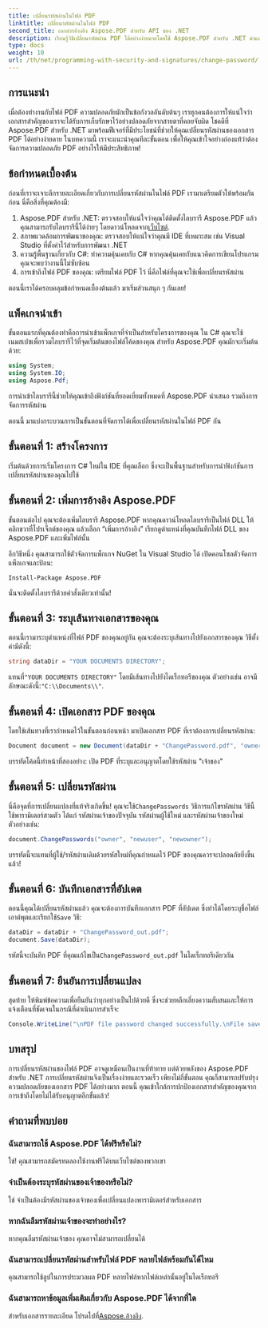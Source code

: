 ```yaml
---
title: เปลี่ยนรหัสผ่านในไฟล์ PDF
linktitle: เปลี่ยนรหัสผ่านในไฟล์ PDF
second_title: เอกสารอ้างอิง Aspose.PDF สำหรับ API ของ .NET
description: เรียนรู้วิธีเปลี่ยนรหัสผ่าน PDF ได้อย่างง่ายดายโดยใช้ Aspose.PDF สำหรับ .NET คำแนะนำทีละขั้นตอนของเราจะพาคุณผ่านขั้นตอนต่างๆ อย่างปลอดภัย
type: docs
weight: 10
url: /th/net/programming-with-security-and-signatures/change-password/
---
```

## การแนะนำ

เมื่อต้องทำงานกับไฟล์ PDF ความปลอดภัยมักเป็นข้อกังวลอันดับต้นๆ เราทุกคนต้องการให้แน่ใจว่าเอกสารสำคัญของเราจะได้รับการเก็บรักษาไว้อย่างปลอดภัยจากสายตาที่คอยจับผิด โชคดีที่ Aspose.PDF สำหรับ .NET มาพร้อมฟีเจอร์ที่มีประโยชน์ที่ช่วยให้คุณเปลี่ยนรหัสผ่านของเอกสาร PDF ได้อย่างง่ายดาย ในบทความนี้ เราจะแนะนำคุณทีละขั้นตอน เพื่อให้คุณเข้าใจอย่างถ่องแท้ว่าต้องจัดการความปลอดภัย PDF อย่างไรให้มีประสิทธิภาพ!

## ข้อกำหนดเบื้องต้น

ก่อนที่เราจะเจาะลึกรายละเอียดเกี่ยวกับการเปลี่ยนรหัสผ่านในไฟล์ PDF เรามาเตรียมตัวให้พร้อมกันก่อน นี่คือสิ่งที่คุณต้องมี:

1. Aspose.PDF สำหรับ .NET: ตรวจสอบให้แน่ใจว่าคุณได้ติดตั้งไลบรารี Aspose.PDF แล้ว คุณสามารถรับไลบรารีนี้ได้ง่ายๆ โดยดาวน์โหลดจาก[เว็บไซต์](https://releases.aspose.com/pdf/net/).
2. สภาพแวดล้อมการพัฒนาของคุณ: ตรวจสอบให้แน่ใจว่าคุณมี IDE ที่เหมาะสม เช่น Visual Studio ที่ตั้งค่าไว้สำหรับการพัฒนา .NET
3. ความรู้พื้นฐานเกี่ยวกับ C#: ทำความคุ้นเคยกับ C# หากคุณคุ้นเคยกับแนวคิดการเขียนโปรแกรม คุณจะพบว่างานนี้ไม่ซับซ้อน
4. การเข้าถึงไฟล์ PDF ของคุณ: เตรียมไฟล์ PDF ไว้ นี่คือไฟล์ที่คุณจะใช้เพื่อเปลี่ยนรหัสผ่าน

ตอนนี้เราได้ครอบคลุมข้อกำหนดเบื้องต้นแล้ว มาเริ่มส่วนสนุก ๆ กันเลย!

## แพ็คเกจนำเข้า

ขั้นตอนแรกที่คุณต้องทำคือการนำเข้าแพ็กเกจที่จำเป็นสำหรับโครงการของคุณ ใน C# คุณจะใช้เนมสเปซเพื่อรวมไลบรารีไว้ที่จุดเริ่มต้นของไฟล์โค้ดของคุณ สำหรับ Aspose.PDF คุณมักจะเริ่มต้นด้วย:

```csharp
using System;
using System.IO;
using Aspose.Pdf;
```

การนำเข้าไลบรารีนี้ช่วยให้คุณเข้าถึงฟังก์ชันที่ยอดเยี่ยมทั้งหมดที่ Aspose.PDF นำเสนอ รวมถึงการจัดการรหัสผ่าน 

ตอนนี้ มาแบ่งกระบวนการเป็นขั้นตอนที่จัดการได้เพื่อเปลี่ยนรหัสผ่านในไฟล์ PDF กัน 

## ขั้นตอนที่ 1: สร้างโครงการ

เริ่มต้นด้วยการเริ่มโครงการ C# ใหม่ใน IDE ที่คุณเลือก ซึ่งจะเป็นพื้นฐานสำหรับการนำฟังก์ชันการเปลี่ยนรหัสผ่านของคุณไปใช้

## ขั้นตอนที่ 2: เพิ่มการอ้างอิง Aspose.PDF

ขั้นตอนต่อไป คุณจะต้องเพิ่มไลบรารี Aspose.PDF หากคุณดาวน์โหลดไลบรารีเป็นไฟล์ DLL ให้คลิกขวาที่โปรเจ็กต์ของคุณ แล้วเลือก “เพิ่มการอ้างอิง” เรียกดูตำแหน่งที่คุณบันทึกไฟล์ DLL ของ Aspose.PDF และเพิ่มไฟล์นั้น

อีกวิธีหนึ่ง คุณสามารถใช้ตัวจัดการแพ็กเกจ NuGet ใน Visual Studio ได้ เปิดคอนโซลตัวจัดการแพ็กเกจและป้อน:

```
Install-Package Aspose.PDF
```

นั่นจะติดตั้งไลบรารีด้วยคำสั่งเดียวเท่านั้น!

## ขั้นตอนที่ 3: ระบุเส้นทางเอกสารของคุณ

ตอนนี้เรามาระบุตำแหน่งที่ไฟล์ PDF ของคุณอยู่กัน คุณจะต้องระบุเส้นทางไปยังเอกสารของคุณ วิธีตั้งค่ามีดังนี้:

```csharp
string dataDir = "YOUR DOCUMENTS DIRECTORY";
```

 แทนที่`"YOUR DOCUMENTS DIRECTORY"` โดยมีเส้นทางไปยังไดเร็กทอรีของคุณ ตัวอย่างเช่น อาจมีลักษณะดังนี้:`"C:\\Documents\\"`.

## ขั้นตอนที่ 4: เปิดเอกสาร PDF ของคุณ

โดยใช้เส้นทางที่เรากำหนดไว้ในขั้นตอนก่อนหน้า มาเปิดเอกสาร PDF ที่เราต้องการเปลี่ยนรหัสผ่าน:

```csharp
Document document = new Document(dataDir + "ChangePassword.pdf", "owner");
```

บรรทัดโค้ดนี้ทำหน้าที่สองอย่าง: เปิด PDF ที่ระบุและอนุญาตโดยใช้รหัสผ่าน "เจ้าของ"

## ขั้นตอนที่ 5: เปลี่ยนรหัสผ่าน

 นี่คือจุดที่การเปลี่ยนแปลงที่แท้จริงเกิดขึ้น! คุณจะใช้`ChangePasswords` วิธีการแก้ไขรหัสผ่าน วิธีนี้ใช้พารามิเตอร์สามตัว ได้แก่ รหัสผ่านเจ้าของปัจจุบัน รหัสผ่านผู้ใช้ใหม่ และรหัสผ่านเจ้าของใหม่ ตัวอย่างเช่น:

```csharp
document.ChangePasswords("owner", "newuser", "newowner");
```

บรรทัดนี้จะแทนที่ผู้ใช้/รหัสผ่านเดิมด้วยรหัสใหม่ที่คุณกำหนดไว้ PDF ของคุณควรจะปลอดภัยยิ่งขึ้นแล้ว!

## ขั้นตอนที่ 6: บันทึกเอกสารที่อัปเดต

 ตอนนี้คุณได้เปลี่ยนรหัสผ่านแล้ว คุณจะต้องการบันทึกเอกสาร PDF ที่อัปเดต ซึ่งทำได้โดยระบุชื่อไฟล์เอาต์พุตและเรียกใช้`Save` วิธี:

```csharp
dataDir = dataDir + "ChangePassword_out.pdf";
document.Save(dataDir);
```

 รหัสนี้จะบันทึก PDF ที่คุณแก้ไขเป็น`ChangePassword_out.pdf` ในไดเร็กทอรีเดียวกัน

## ขั้นตอนที่ 7: ยืนยันการเปลี่ยนแปลง

สุดท้าย ให้พิมพ์ข้อความเพื่อยืนยันว่าทุกอย่างเป็นไปด้วยดี ซึ่งจะช่วยหลีกเลี่ยงความสับสนและให้การแจ้งเตือนที่ชัดเจนในกรณีที่ดำเนินการสำเร็จ:

```csharp
Console.WriteLine("\nPDF file password changed successfully.\nFile saved at " + dataDir);
```

## บทสรุป

การเปลี่ยนรหัสผ่านของไฟล์ PDF อาจดูเหมือนเป็นงานที่ท้าทาย แต่ด้วยพลังของ Aspose.PDF สำหรับ .NET การเปลี่ยนรหัสผ่านจึงเป็นเรื่องง่ายและรวดเร็ว เพียงไม่กี่ขั้นตอน คุณก็สามารถปรับปรุงความปลอดภัยของเอกสาร PDF ได้อย่างมาก ตอนนี้ คุณเข้าใกล้การปกป้องเอกสารสำคัญของคุณจากการเข้าถึงโดยไม่ได้รับอนุญาตอีกขั้นแล้ว!

## คำถามที่พบบ่อย

### ฉันสามารถใช้ Aspose.PDF ได้ฟรีหรือไม่?
ใช่! คุณสามารถสมัครทดลองใช้งานฟรีได้บนเว็บไซต์ของพวกเขา

### จำเป็นต้องระบุรหัสผ่านของเจ้าของหรือไม่?
ใช่ จำเป็นต้องมีรหัสผ่านของเจ้าของเพื่อเปลี่ยนแปลงพารามิเตอร์สำหรับเอกสาร

### หากฉันลืมรหัสผ่านเจ้าของจะทำอย่างไร?
หากคุณลืมรหัสผ่านเจ้าของ คุณอาจไม่สามารถเปลี่ยนได้

### ฉันสามารถเปลี่ยนรหัสผ่านสำหรับไฟล์ PDF หลายไฟล์พร้อมกันได้ไหม
คุณสามารถใช้ลูปในการประมวลผล PDF หลายไฟล์หากไฟล์เหล่านั้นอยู่ในไดเร็กทอรี

### ฉันสามารถหาข้อมูลเพิ่มเติมเกี่ยวกับ Aspose.PDF ได้จากที่ใด
 สำหรับเอกสารรายละเอียด โปรดไปที่[Aspose.อ้างอิง](https://reference.aspose.com/pdf/net/).
